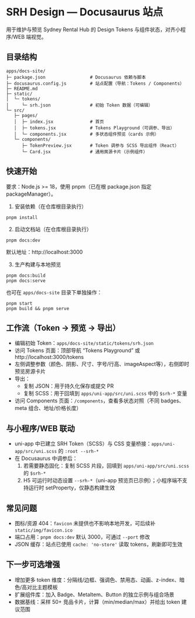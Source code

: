 # SRH Design — Docusaurus 站点

用于维护与预览 Sydney Rental Hub 的 Design Tokens 与组件状态，对齐小程序/WEB 端视觉。

## 目录结构

```
apps/docs-site/
├─ package.json                 # Docusaurus 依赖与脚本
├─ docusaurus.config.js         # 站点配置（导航：Tokens / Components）
├─ README.md
├─ static/
│  └─ tokens/
│     └─ srh.json               # 初始 Token 数据（可编辑）
└─ src/
   ├─ pages/
   │  ├─ index.jsx              # 首页
   │  ├─ tokens.jsx             # Tokens Playground（可调参、导出）
   │  └─ components.jsx         # 多状态组件预览（cards 示例）
   └─ components/
      ├─ TokenPreview.jsx       # Token 调参与 SCSS 导出组件（React）
      └─ Card.jsx               # 通用房源卡片（示例组件）
```

## 快速开始

要求：Node.js >= 18，使用 pnpm（已在根 package.json 指定 packageManager）。

1) 安装依赖（在仓库根目录执行）
```
pnpm install
```

2) 启动文档站（在仓库根目录执行）
```
pnpm docs:dev
```
默认地址：http://localhost:3000

3) 生产构建与本地预览
```
pnpm docs:build
pnpm docs:serve
```

也可在 `apps/docs-site` 目录下单独操作：
```
pnpm start
pnpm build && pnpm serve
```

## 工作流（Token → 预览 → 导出）

- 编辑初始 Token：`apps/docs-site/static/tokens/srh.json`
- 访问 Tokens 页面：顶部导航 “Tokens Playground” 或 http://localhost:3000/tokens
- 左侧调整参数（颜色、阴影、尺寸、字号/行高、imageAspect等），右侧即时预览房源卡片
- 导出：
  - 复制 JSON：用于持久化保存或提交 PR
  - 复制 SCSS：用于回填到 `apps/uni-app/src/uni.scss` 中的 `$srh-*` 变量
- 访问 Components 页面：`/components`，查看多状态对照（不同 badges、meta 组合、地址/价格长度）

## 与小程序/WEB 联动

- uni-app 中已建立 SRH Token（SCSS）与 CSS 变量桥接：`apps/uni-app/src/uni.scss` 的 `:root --srh-*`
- 在 Docusaurus 中调参后：
  1) 若需要静态固化：复制 SCSS 片段，回填到 `apps/uni-app/src/uni.scss` 的 `$srh-*`
  2) H5 可运行时动态设置 `--srh-*`（uni-app 预览页已示例）；小程序端不支持运行时 setProperty，仅静态构建生效

## 常见问题

- 图标/资源 404：`favicon` 未提供也不影响本地开发，可后续补 `static/img/favicon.ico`
- 端口占用：`pnpm docs:dev` 默认 3000，可通过 `--port` 修改
- JSON 缓存：站点已使用 `cache: 'no-store'` 读取 tokens，刷新即可生效

## 下一步可选增强

- 增加更多 token 维度：分隔线/边框、强调色、禁用态、动画、z-index、暗色/高对比主题模板
- 扩展组件库：加入 Badge、MetaItem、Button 的独立示例与组合场景
- 数据基线：采样 50+ 竞品卡片，计算（min/median/max）并给出 token 建议范围
